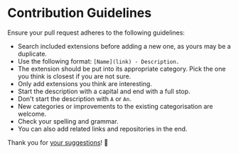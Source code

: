 # Contribution Guidelines
Ensure your pull request adheres to the following guidelines:
- Search included extensions before adding a new one, as yours may be a duplicate.
- Use the following format: `[Name](link) - Description.`
- The extension should be put into its appropriate category. Pick the one you think is closest if you are not sure.
- Only add extensions you think are interesting.
- Start the description with a capital and end with a full stop.
- Don't start the description with `A` or `An`.
- New categories or improvements to the existing categorisation are welcome.
- Check your spelling and grammar.
- You can also add related links and repositories in the end.

Thank you for [your suggestions](../../edit/master/readme.md)! 💜